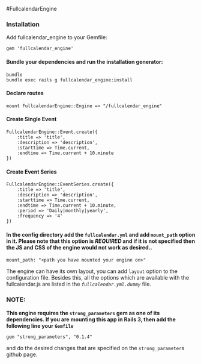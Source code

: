 #FullcalendarEngine

### Installation

Add fullcalendar_engine to your Gemfile:

``` 
gem 'fullcalendar_engine'
```

#### Bundle your dependencies and run the installation generator:
```
bundle
bundle exec rails g fullcalendar_engine:install
```

#### Declare routes
```
mount FullcalendarEngine::Engine => "/fullcalendar_engine"
```

#### Create Single Event
```
FullcalendarEngine::Event.create({ 
    :title => 'title', 
    :description => 'description', 
    :starttime => Time.current, 
    :endtime => Time.current + 10.minute
})
```

#### Create Event Series
```
FullcalendarEngine::EventSeries.create({ 
    :title => 'title', 
    :description => 'description', 
    :starttime => Time.current,
    :endtime => Time.current + 10.minute, 
    :period => 'Daily|monthly|yearly', 
    :frequency => '4'
})
```

#### In the config directory add the `fullcalendar.yml` and add `mount_path` option in it. Please note that this option is *REQUIRED* and if it is not specified then the JS and CSS of the engine would not work as desired..
```
mount_path: "<path you have mounted your engine on>"
```

The engine can have its own layout, you can add `layout` option to the configuration file. Besides this, all the options which are available with the fullcalendar.js are listed in the *`fullcalendar.yml.dummy`* file.
### NOTE: 
**This engine requires the `strong_parameters` gem as one of its dependencies. If you are mounting this app in Rails 3, then add the following line your `Gemfile`**
```
gem "strong_parameters", "0.1.4"
```
and do the desired changes that are specified on the `strong_parameter`s github page.